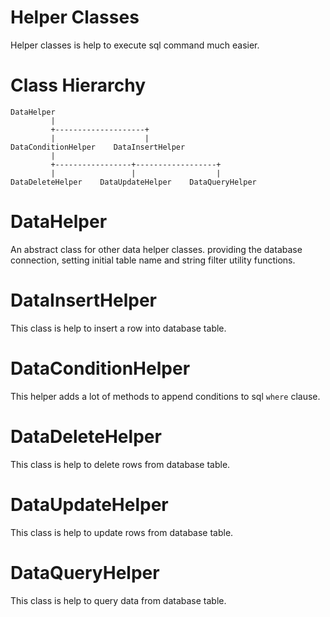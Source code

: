 # Helper Classes
Helper classes is help to execute sql command much easier.

# Class Hierarchy
```
DataHelper
         |
         +--------------------+
         |                    |
DataConditionHelper    DataInsertHelper
         |
         +-----------------+------------------+
         |                 |                  |
DataDeleteHelper    DataUpdateHelper    DataQueryHelper
```

# DataHelper
An abstract class for other data helper classes. providing the database connection, setting initial table name and string filter utility functions.

# DataInsertHelper
This class is help to insert a row into database table.

# DataConditionHelper
This helper adds a lot of methods to append conditions to sql `where` clause.

# DataDeleteHelper
This class is help to delete rows from database table.

# DataUpdateHelper
This class is help to update rows from database table.

# DataQueryHelper
This class is help to query data from database table.
